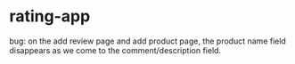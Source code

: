 # rating-app

bug:
on the add review page and add product page, the product name field disappears as we come to the comment/description field.

